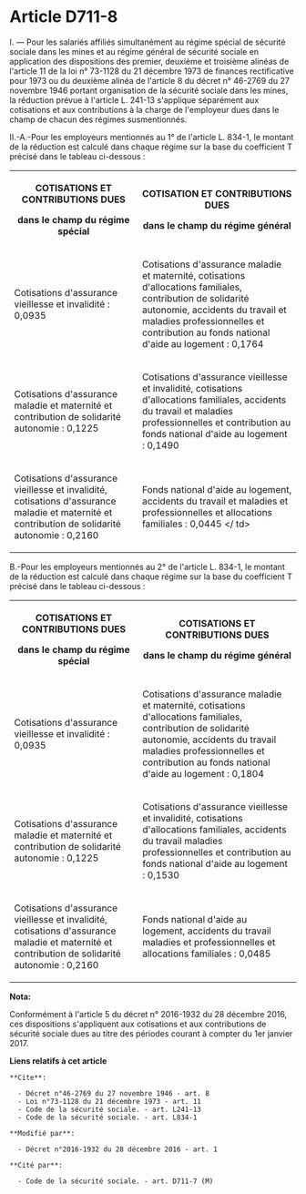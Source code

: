 # Article D711-8

I. ― Pour les salariés affiliés simultanément au régime spécial de sécurité sociale dans les mines et au régime général de
sécurité sociale en application des dispositions des premier, deuxième et troisième alinéas de l'article 11 de la loi n°
73-1128 du 21 décembre 1973 de finances rectificative pour 1973 ou du deuxième alinéa de l'article 8 du décret n° 46-2769 du
27 novembre 1946 portant organisation de la sécurité sociale dans les mines, la réduction prévue à l'article L. 241-13
s'applique séparément aux cotisations et aux contributions à la charge de l'employeur dues dans le champ de chacun des
régimes susmentionnés. 

II.-A.-Pour les employeurs mentionnés au 1° de l'article L. 834-1, le montant de la réduction est calculé dans chaque régime
sur la base du coefficient T précisé dans le tableau ci-dessous : 

<table>
    <tbody>
      <tr>
        <th>

COTISATIONS ET CONTRIBUTIONS DUES 

dans le champ du régime spécial 

</th>
        <th>

COTISATION ET CONTRIBUTIONS DUES 

dans le champ du régime général 

</th>
      </tr>
      <tr>
        <td>

Cotisations d'assurance vieillesse et invalidité : 0,0935 

</td>
        <td>

Cotisations d'assurance maladie et maternité, cotisations d'allocations familiales, contribution de solidarité autonomie,
accidents du travail et maladies professionnelles et contribution au fonds national d'aide au logement : 0,1764 

</td>
      </tr>
      <tr>
        <td>

Cotisations d'assurance maladie et maternité et contribution de solidarité autonomie : 0,1225 

</td>
        <td>

Cotisations d'assurance vieillesse et invalidité, cotisations d'allocations familiales, accidents du travail et maladies
professionnelles et contribution au fonds national d'aide au logement : 0,1490 

</td>
      </tr>
      <tr>
        <td>

Cotisations d'assurance vieillesse et invalidité, cotisations d'assurance maladie et maternité et contribution de solidarité
autonomie : 0,2160 

</td>
        <td>

Fonds national d'aide au logement, accidents du travail et maladies et professionnelles et allocations familiales : 0,0445 </
td>
      </tr>
    </tbody>
  </table>

B.-Pour les employeurs mentionnés au 2° de l'article L. 834-1, le montant de la réduction est calculé dans chaque régime sur
la base du coefficient T précisé dans le tableau ci-dessous : 

<table>
  <tbody>
    <tr>
      <th>

COTISATIONS ET CONTRIBUTIONS DUES 

dans le champ du régime spécial 

</th>
      <th>

COTISATIONS ET CONTRIBUTIONS DUES 

dans le champ du régime général 

</th>
    </tr>
    <tr>
      <td>

Cotisations d'assurance vieillesse et invalidité : 0,0935 

</td>
      <td>

Cotisations d'assurance maladie et maternité, cotisations d'allocations familiales, contribution de solidarité autonomie,
accidents du travail maladies professionnelles et contribution au fonds national d'aide au logement : 0,1804 

</td>
    </tr>
    <tr>
      <td>

Cotisations d'assurance maladie et maternité et contribution de solidarité autonomie : 0,1225 

</td>
      <td>

Cotisations d'assurance vieillesse et invalidité, cotisations d'allocations familiales, accidents du travail maladies
professionnelles et contribution au fonds national d'aide au logement : 0,1530 

</td>
    </tr>
    <tr>
      <td>

Cotisations d'assurance vieillesse et invalidité, cotisations d'assurance maladie et maternité et contribution de solidarité
autonomie : 0,2160 

</td>
      <td>

Fonds national d'aide au logement, accidents du travail maladies et professionnelles et allocations familiales : 0,0485 </td>
    </tr>
  </tbody>
</table>

**Nota:**

Conformément à l'article 5 du décret n° 2016-1932 du 28 décembre 2016, ces dispositions s'appliquent aux cotisations et aux
contributions de sécurité sociale dues au titre des périodes courant à compter du 1er janvier 2017.

**Liens relatifs à cet article**

	**Cite**:

	  - Décret n°46-2769 du 27 novembre 1946 - art. 8
	  - Loi n°73-1128 du 21 décembre 1973 - art. 11
	  - Code de la sécurité sociale. - art. L241-13
	  - Code de la sécurité sociale. - art. L834-1

	**Modifié par**:

	  - Décret n°2016-1932 du 28 décembre 2016 - art. 1

	**Cité par**:

	  - Code de la sécurité sociale. - art. D711-7 (M)
